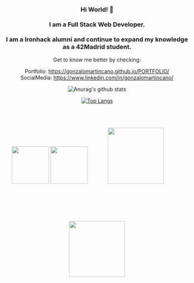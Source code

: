 <div align="center" class="bg-blue">
<h3> Hi World! 👋 <br/> <br/> 
  I am a Full Stack Web Developer. <br/>  <br/> 
  I am a Ironhack alumni and continue to expand my knowledge as a 42Madrid student.
</h3>
  

Get to know me better by checking:

Portfolio:   https://gonzalomartincano.github.io/PORTFOLIO/ <br/> 
SocialMedia: https://www.linkedin.com/in/gonzalomartincano/




![Anurag's github stats](https://github-readme-stats.vercel.app/api?username=gonzalomartincano&count_private=true&show_icons=true&hide_border=black)


[![Top Langs](https://github-readme-stats.vercel.app/api/top-langs/?username=gonzalomartincano&layout=compact&hide_border=black)](https://github.com/gonzalomartincano/github-readme-stats)

<img width="100" src="https://upload.wikimedia.org/wikipedia/commons/thumb/a/a7/React-icon.svg/1200px-React-icon.svg.png">
<img width="100" src="https://upload.wikimedia.org/wikipedia/commons/d/d9/Node.js_logo.svg">
<img  style="margin:50px"  width="150" src="https://www.cursosgis.com/wp-content/uploads/2017/06/lenguajes_1.png">
<img style="margin:50px" width="150" src="https://cdn-assets-cloud.frontify.com/local/frontify/h_lNxVXLqrDqb2kyrixW3lMmUl7n-aBRzJUzyvzD7_-wNvVN8ZAy1yjuMVHvq-pGYWI9XH22qCeIIM3Sq6UbttjJmI7TS9c4PtP2ESzPRZpMLvDNEUYUlys4RtHOB_zH">

<div/>



